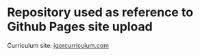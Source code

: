 # Repository used as reference to Github Pages site upload

Curriculum site: [igorcurriculum.com](https://igorcurriculum.com)

